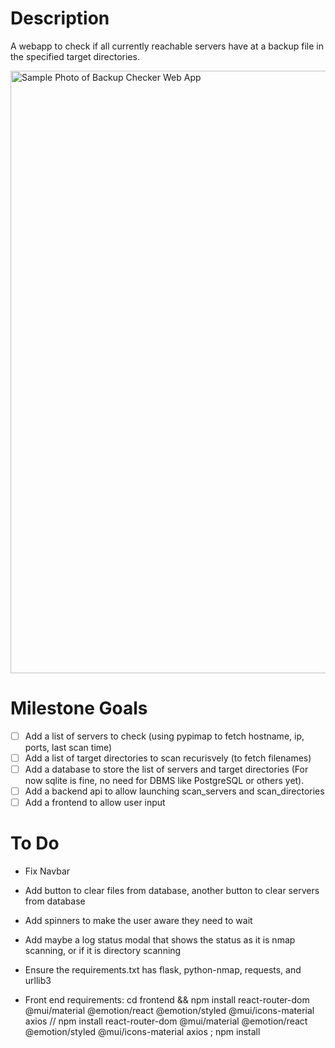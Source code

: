 # Description

A webapp to check if all currently reachable servers have at a backup file in the specified target directories.

<img width="964" alt="Sample Photo of Backup Checker Web App" src="https://github.com/user-attachments/assets/147e789a-9b0e-4165-a1d1-d5630deb8b62">

# Milestone Goals

- [ ] Add a list of servers to check (using pypimap to fetch hostname, ip, ports, last scan time)
- [ ] Add a list of target directories to scan recurisvely (to fetch filenames)
- [ ] Add a database to store the list of servers and target directories (For now sqlite is fine, no need for DBMS like PostgreSQL or others yet).
- [ ] Add a backend api to allow launching scan_servers and scan_directories
- [ ] Add a frontend to allow user input

# To Do

* Fix Navbar

* Add button to clear files from database, another button to clear servers from database

* Add spinners to make the user aware they need to wait

* Add maybe a log status modal that shows the status as it is nmap scanning, or if it is directory scanning

* Ensure the requirements.txt has flask, python-nmap, requests, and urllib3

* Front end requirements: cd frontend && npm install react-router-dom @mui/material @emotion/react @emotion/styled @mui/icons-material axios // npm install react-router-dom @mui/material @emotion/react @emotion/styled @mui/icons-material axios ; npm install
